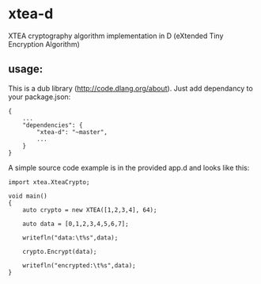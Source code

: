 xtea-d
======

XTEA cryptography algorithm implementation in D (eXtended Tiny Encryption Algorithm)

usage:
------

This is a dub library (http://code.dlang.org/about). Just add dependancy to your package.json:

```
{
	...
	"dependencies": {
		"xtea-d": "~master",
		...
	}
}
```

A simple source code example is in the provided app.d and looks like this:

```
import xtea.XteaCrypto;

void main()
{ 
	auto crypto = new XTEA([1,2,3,4], 64);

	auto data = [0,1,2,3,4,5,6,7];

	writefln("data:\t%s",data);
	
	crypto.Encrypt(data);

	writefln("encrypted:\t%s",data);
}
```